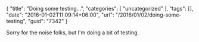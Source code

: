 {
	"title": "Doing some testing...",
	"categories": [
		"uncategorized"
	],
	"tags": [],
	"date": "2016-01-02T11:09:14+06:00",
	"url": "/2016/01/02/doing-some-testing",
	"guid": "7342"
}

Sorry for the noise folks, but I'm doing a bit of testing. 